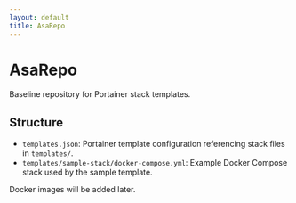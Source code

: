 ```yaml
---
layout: default
title: AsaRepo
---
```


# AsaRepo

Baseline repository for Portainer stack templates.

## Structure

- `templates.json`: Portainer template configuration referencing stack files in `templates/`.
- `templates/sample-stack/docker-compose.yml`: Example Docker Compose stack used by the sample template.

Docker images will be added later.
